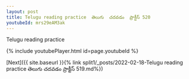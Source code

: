 ```yaml
---
layout: post
title: Telugu reading practice  తెలుగు  చదవడం  ప్రాక్టీస్ 520
youtubeId: mrs29eAM3ak
---
```

 
 
Telugu reading practice
 
 
 
 
 


{% include youtubePlayer.html id=page.youtubeId %}
 
[Next]({{ site.baseurl }}{% link  split1/_posts/2022-02-18-Telugu reading practice  తెలుగు  చదవడం  ప్రాక్టీస్ 519.md%})
 
